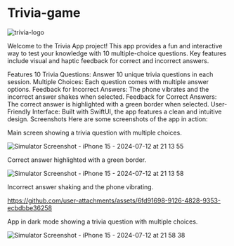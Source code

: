 # Trivia-game

![trivia-logo](https://github.com/user-attachments/assets/555f7a22-56a1-4301-9cb1-1a8657a212cc)



Welcome to the Trivia App project! This app provides a fun and interactive way to test your knowledge with 10 multiple-choice questions. Key features include visual and haptic feedback for correct and incorrect answers.

Features
10 Trivia Questions: Answer 10 unique trivia questions in each session.
Multiple Choices: Each question comes with multiple answer options.
Feedback for Incorrect Answers: The phone vibrates and the incorrect answer shakes when selected.
Feedback for Correct Answers: The correct answer is highlighted with a green border when selected.
User-Friendly Interface: Built with SwiftUI, the app features a clean and intuitive design.
Screenshots
Here are some screenshots of the app in action:

 <!-- Replace this link with the actual path to the main screen screenshot -->
Main screen showing a trivia question with multiple choices.

![Simulator Screenshot - iPhone 15 - 2024-07-12 at 21 13 55](https://github.com/user-attachments/assets/e41295bc-8b57-43d6-9729-d1fd2d59487d)

Correct answer highlighted with a green border.

![Simulator Screenshot - iPhone 15 - 2024-07-12 at 21 13 58](https://github.com/user-attachments/assets/cdd3e806-7fd0-4d99-9728-cff45b19287d)


Incorrect answer shaking and the phone vibrating.

https://github.com/user-attachments/assets/6fd91698-9126-4828-9353-ecbdbbe36258

App in dark mode showing a trivia question with multiple choices.

![Simulator Screenshot - iPhone 15 - 2024-07-12 at 21 58 38](https://github.com/user-attachments/assets/c7993476-4b8b-4f10-b5ed-1a0b2969517a)
